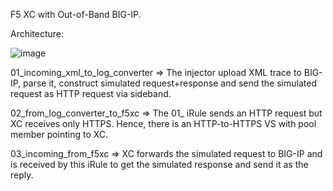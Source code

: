 F5 XC with Out-of-Band BIG-IP.

Architecture:

![image](https://github.com/jokoyuliantoro/f5xc-bigip-out-of-band/assets/11230277/995c6cca-e749-4de2-9761-5d7979fa8373)

01_incoming_xml_to_log_converter => The injector upload XML trace to BIG-IP, parse it, construct simulated request+response and send the simulated request as HTTP request via sideband.

02_from_log_converter_to_f5xc => The 01_ iRule sends an HTTP request but XC receives only HTTPS. Hence, there is an HTTP-to-HTTPS VS with pool member pointing to XC.

03_incoming_from_f5xc => XC forwards the simulated request to BIG-IP and is received by this iRule to get the simulated response and send it as the reply.
